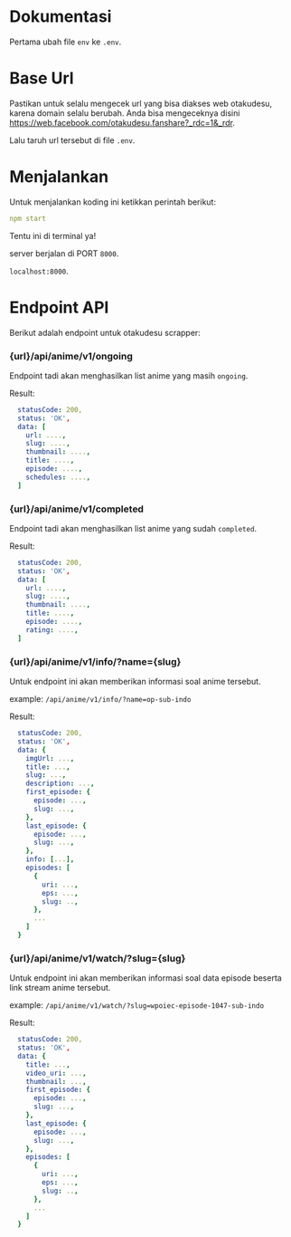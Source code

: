 # Dokumentasi

Pertama ubah file `env` ke `.env`.

# Base Url

Pastikan untuk selalu mengecek url yang bisa diakses web otakudesu, karena domain selalu berubah. Anda bisa mengeceknya disini https://web.facebook.com/otakudesu.fanshare?_rdc=1&_rdr.

Lalu taruh url tersebut di file `.env`.

# Menjalankan

Untuk menjalankan koding ini ketikkan perintah berikut:

```yaml
npm start
```

Tentu ini di terminal ya!

server berjalan di PORT `8000`.

`localhost:8000`.

# Endpoint API

Berikut adalah endpoint untuk otakudesu scrapper:

### {url}/api/anime/v1/ongoing

Endpoint tadi akan menghasilkan list anime yang masih `ongoing`.

Result:

```yaml
  statusCode: 200,
  status: 'OK',
  data: [
    url: ....,
    slug: ....,
    thumbnail: ....,
    title: ....,
    episode: ....,
    schedules: ....,
  ]

```

### {url}/api/anime/v1/completed

Endpoint tadi akan menghasilkan list anime yang sudah `completed`.

Result:

```yaml
  statusCode: 200,
  status: 'OK',
  data: [
    url: ....,
    slug: ....,
    thumbnail: ....,
    title: ....,
    episode: ....,
    rating: ....,
  ]

```

### {url}/api/anime/v1/info/?name={slug}

Untuk endpoint ini akan memberikan informasi soal anime tersebut.

example: `/api/anime/v1/info/?name=op-sub-indo`

Result:

```yaml
  statusCode: 200,
  status: 'OK',
  data: {
    imgUrl: ...,
    title: ...,
    slug: ...,
    description: ...,
    first_episode: {
      episode: ...,
      slug: ...,
    },
    last_episode: {
      episode: ...,
      slug: ...,
    },
    info: [...],
    episodes: [
      {
        uri: ...,
        eps: ...,
        slug: ..,
      },
      ...
    ]
  }
```

### {url}/api/anime/v1/watch/?slug={slug}

Untuk endpoint ini akan memberikan informasi soal data episode beserta link stream anime tersebut.

example: `/api/anime/v1/watch/?slug=wpoiec-episode-1047-sub-indo`

Result:

```yaml
  statusCode: 200,
  status: 'OK',
  data: {
    title: ...,
    video_uri: ...,
    thumbnail: ...,
    first_episode: {
      episode: ...,
      slug: ...,
    },
    last_episode: {
      episode: ...,
      slug: ...,
    },
    episodes: [
      {
        uri: ...,
        eps: ...,
        slug: ..,
      },
      ...
    ]
  }
```
